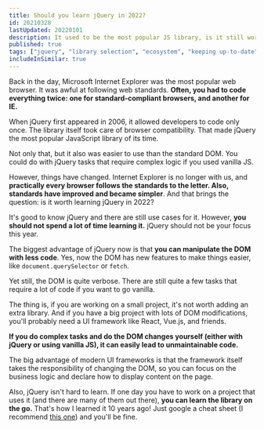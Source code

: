 ```yaml
---
title: Should you learn jQuery in 2022?
id: 20210328
lastUpdated: 20220101
description: It used to be the most popular JS library, is it still worth learning it? 
published: true
tags: ["jquery", "library selection", "ecosystem", "keeping up-to-date", "best practices"]
includeInSimilar: true
---
```


Back in the day, Microsoft Internet Explorer was the most popular web browser. It was awful at following web standards. **Often, you had to code everything twice: one for standard-compliant browsers, and another for IE.**

When jQuery first appeared in 2006, it allowed developers to code only once. The library itself took care of browser compatibility. That made jQuery the most popular JavaScript library of its time.

Not only that, but it also was easier to use than the standard DOM. You could do with jQuery tasks that require complex logic if you used vanilla JS.

However, things have changed. Internet Explorer is no longer with us, and **practically every browser follows the standards to the letter. Also, standards have improved and became simpler**. And that brings the question: is it worth learning jQuery in 2022?

It's good to know jQuery and there are still use cases for it. However, **you should not spend a lot of time learning it.** jQuery should not be your focus this year.

The biggest advantage of jQuery now is that **you can manipulate the DOM with less code**. Yes, now the DOM has new features to make things easier, like `document.querySelector` or `fetch`.

Yet still, the DOM is quite verbose. There are still quite a few tasks that require a lot of code if you want to go vanilla.

The thing is, if you are working on a small project, it's not worth adding an extra library. And if you have a big project with lots of DOM modifications, you'll probably need a UI framework like React, Vue.js, and friends.

**If you do complex tasks and do the DOM changes yourself (either with jQuery or using vanilla JS), it can easily lead to unmaintainable code.**

The big advantage of modern UI frameworks is that the framework itself takes the responsibility of changing the DOM, so you can focus on the business logic and declare how to display content on the page.

Also, jQuery isn't hard to learn. If one day you have to work on a project that uses it (and there are many of them out there), **you can learn the library on the go.** That's how I learned it 10 years ago! Just google a cheat sheet (I recommend [this one](https://oscarotero.com/jquery/)) and you'll be fine.
